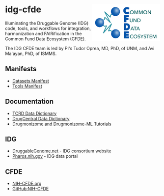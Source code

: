 # idg-cfde <img align="right" src="/doc/images/cfde_logo.png" height="120">

Illuminating the Druggable Genome (IDG) code, tools, and workflows for integration, harmonization and FAIRification in the Common Fund Data Ecosystem (CFDE).

The IDG CFDE team is led by PI's Tudor Oprea, MD, PhD, of UNM, and Avi Ma'ayan, PhD, of ISMMS. 

## Manifests

  * [Datasets Manifest](manifests/Datasets.md)
  * [Tools Manifest](manifests/Tools.md)

## Documentation

  * [TCRD Data Dictionary](data_dictionary/tcrd_data_dictionary.md)
  * [DrugCentral Data Dictionary](data_dictionary/DrugCentral210901.md)
  * [Drugmonizome and Drugmonizome-ML Tutorials](https://maayanlab.cloud/drugmonizome/#/Tutorial)

## IDG

  * [DruggableGenome.net](https://druggablegenome.net) - IDG consortium website
  * [Pharos.nih.gov](https://pharos.nih.gov) - IDG data portal

## CFDE

  * [NIH-CFDE.org](https://www.nih-cfde.org/)
  * [GitHub:NIH-CFDE](https://github.com/nih-cfde)

